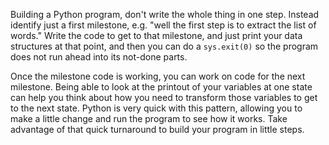 Building a Python program, don't write the whole thing in one step. Instead identify just a first milestone, e.g. "well the first step is to extract the list of words." Write the code to get to that milestone, and just print your data structures at that point, and then you can do a `sys.exit(0)` so the program does not run ahead into its not-done parts. 

Once the milestone code is working, you can work on code for the next milestone. Being able to look at the printout of your variables at one state can help you think about how you need to transform those variables to get to the next state. Python is very quick with this pattern, allowing you to make a little change and run the program to see how it works. Take advantage of that quick turnaround to build your program in little steps.
